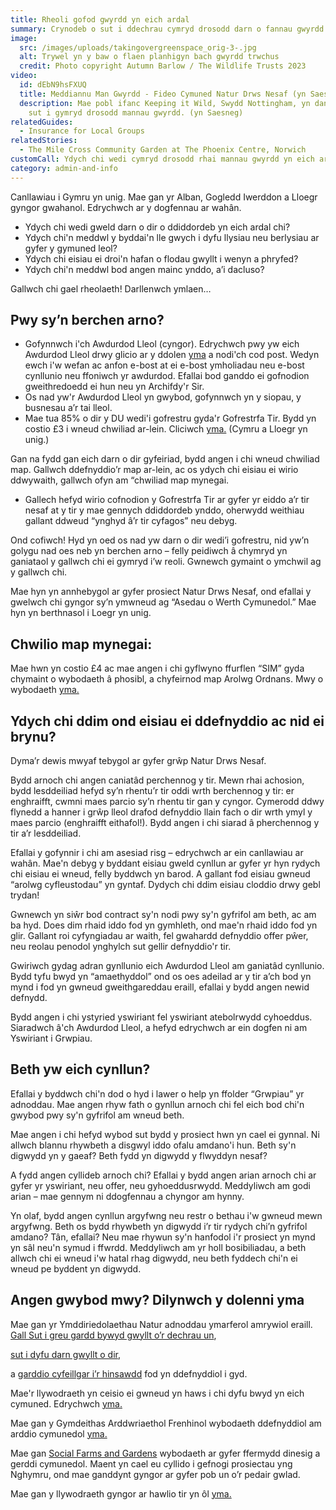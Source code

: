 ```yaml
---
title: Rheoli gofod gwyrdd yn eich ardal
summary: Crynodeb o sut i ddechrau cymryd drosodd darn o fannau gwyrdd.
image:
  src: /images/uploads/takingovergreenspace_orig-3-.jpg
  alt: Trywel yn y baw o flaen planhigyn bach gwyrdd trwchus
  credit: Photo copyright Autumn Barlow / The Wildlife Trusts 2023
video:
  id: dEbN9hsFXUQ
  title: Meddiannu Man Gwyrdd - Fideo Cymuned Natur Drws Nesaf (yn Saesneg)
  description: Mae pobl ifanc Keeping it Wild, Swydd Nottingham, yn dangos i ni
    sut i gymryd drosodd mannau gwyrdd. (yn Saesneg)
relatedGuides:
  - Insurance for Local Groups
relatedStories:
  - The Mile Cross Community Garden at The Phoenix Centre, Norwich
customCall: Ydych chi wedi cymryd drosodd rhai mannau gwyrdd yn eich ardal?
category: admin-and-info
---
```

Canllawiau i Gymru yn unig. Mae gan yr Alban, Gogledd Iwerddon a Lloegr gyngor gwahanol. Edrychwch ar y dogfennau ar wahân.

* Ydych chi wedi gweld darn o dir o ddiddordeb yn eich ardal chi?
* Ydych chi'n meddwl y byddai'n lle gwych i dyfu llysiau neu berlysiau ar gyfer y gymuned leol?
* Ydych chi eisiau ei droi'n hafan o flodau gwyllt i wenyn a phryfed?
* Ydych chi'n meddwl bod angen mainc ynddo, a’i dacluso?

Gallwch chi gael rheolaeth! Darllenwch ymlaen…

## Pwy sy’n berchen arno?

* Gofynnwch i'ch Awdurdod Lleol (cyngor). Edrychwch pwy yw eich Awdurdod Lleol drwy glicio ar y ddolen [yma](https://www.gov.uk/find-local-council) a nodi'ch cod post.  Wedyn ewch i'w wefan ac anfon e-bost at ei e-bost ymholiadau neu e-bost cynllunio neu ffoniwch yr awdurdod. Efallai bod ganddo ei gofnodion gweithredoedd ei hun neu yn Archifdy'r Sir.
* Os nad yw'r Awdurdod Lleol yn gwybod, gofynnwch yn y siopau, y busnesau a’r tai lleol.
* Mae tua 85% o dir y DU wedi'i gofrestru gyda'r Gofrestrfa Tir. Bydd yn costio £3 i wneud chwiliad ar-lein. Cliciwch [yma.](https://www.gov.uk/search-property-information-land-registry) (Cymru a Lloegr yn unig.) 

Gan na fydd gan eich darn o dir gyfeiriad, bydd angen i chi wneud chwiliad map. Gallwch ddefnyddio’r map ar-lein, ac os ydych chi eisiau ei wirio ddwywaith, gallwch ofyn am “chwiliad map mynegai.


* Gallech hefyd wirio cofnodion y Gofrestrfa Tir ar gyfer yr eiddo a’r tir nesaf at y tir y mae gennych ddiddordeb ynddo, oherwydd weithiau gallant ddweud “ynghyd â’r tir cyfagos” neu debyg.



Ond cofiwch! Hyd yn oed os nad yw darn o dir wedi’i gofrestru, nid yw’n golygu nad oes neb yn berchen arno – felly peidiwch â chymryd yn ganiataol y gallwch chi ei gymryd i’w reoli. Gwnewch gymaint o ymchwil ag y gallwch chi.



Mae hyn yn annhebygol ar gyfer prosiect Natur Drws Nesaf, ond efallai y gwelwch chi gyngor sy’n ymwneud ag “Asedau o Werth Cymunedol.” Mae hyn yn berthnasol i Loegr yn unig.

## Chwilio map mynegai:

Mae hwn yn costio £4 ac mae angen i chi gyflwyno ffurflen “SIM” gyda chymaint o wybodaeth â phosibl, a chyfeirnod map Arolwg Ordnans. Mwy o wybodaeth [yma.](https://www.gov.uk/government/publications/index-map-application-for-an-official-search-sim)

## Ydych chi ddim ond eisiau ei ddefnyddio ac nid ei brynu?

Dyma’r dewis mwyaf tebygol ar gyfer grŵp Natur Drws Nesaf.


Bydd arnoch chi angen caniatâd perchennog y tir. Mewn rhai achosion, bydd lesddeiliad hefyd sy’n rhentu’r tir oddi wrth berchennog y tir: er enghraifft, cwmni maes parcio sy’n rhentu tir gan y cyngor. Cymerodd ddwy flynedd a hanner i grŵp lleol drafod defnyddio llain fach o dir wrth ymyl y maes parcio (enghraifft eithafol!). Bydd angen i chi siarad â pherchennog y tir a’r lesddeiliad.


Efallai y gofynnir i chi am asesiad risg – edrychwch ar ein canllawiau ar wahân. Mae'n debyg y byddant eisiau gweld cynllun ar gyfer yr hyn rydych chi eisiau ei wneud, felly byddwch yn barod. A gallant fod eisiau gwneud “arolwg cyfleustodau” yn gyntaf. Dydych chi ddim eisiau cloddio drwy gebl trydan!


Gwnewch yn siŵr bod contract sy'n nodi pwy sy'n gyfrifol am beth, ac am ba hyd. Does dim rhaid iddo fod yn gymhleth, ond mae'n rhaid iddo fod yn glir. Gallant roi cyfyngiadau ar waith, fel gwahardd defnyddio offer pŵer, neu reolau penodol ynghylch sut gellir defnyddio'r tir.


Gwiriwch gydag adran gynllunio eich Awdurdod Lleol am ganiatâd cynllunio. Bydd tyfu bwyd yn “amaethyddol” ond os oes adeilad ar y tir a’ch bod yn mynd i fod yn gwneud gweithgareddau eraill, efallai y bydd angen newid defnydd.


Bydd angen i chi ystyried yswiriant fel yswiriant atebolrwydd cyhoeddus. Siaradwch â'ch Awdurdod Lleol, a hefyd edrychwch ar ein dogfen ni am Yswiriant i Grwpiau.

## Beth yw eich cynllun?

Efallai y byddwch chi'n dod o hyd i lawer o help yn ffolder “Grwpiau” yr adnoddau. Mae angen rhyw fath o gynllun arnoch chi fel eich bod chi'n gwybod pwy sy'n gyfrifol am wneud beth.


Mae angen i chi hefyd wybod sut bydd y prosiect hwn yn cael ei gynnal. Ni allwch blannu rhywbeth a disgwyl iddo ofalu amdano'i hun. Beth sy'n digwydd yn y gaeaf? Beth fydd yn digwydd y flwyddyn nesaf?


A fydd angen cyllideb arnoch chi? Efallai y bydd angen arian arnoch chi ar gyfer yr yswiriant, neu offer, neu gyhoeddusrwydd. Meddyliwch am godi arian – mae gennym ni ddogfennau a chyngor am hynny.


Yn olaf, bydd angen cynllun argyfwng neu restr o bethau i'w gwneud mewn argyfwng. Beth os bydd rhywbeth yn digwydd i’r tir rydych chi’n gyfrifol amdano? Tân, efallai? Neu mae rhywun sy'n hanfodol i'r prosiect yn mynd yn sâl neu'n symud i ffwrdd. Meddyliwch am yr holl bosibiliadau, a beth allwch chi ei wneud i'w hatal rhag digwydd, neu beth fyddech chi'n ei wneud pe byddent yn digwydd.

## Angen gwybod mwy? Dilynwch y dolenni yma

Mae gan yr Ymddiriedolaethau Natur adnoddau ymarferol amrywiol eraill. [Gall Sut i greu gardd bywyd gwyllt o’r dechrau un](https://www.wildlifetrusts.org/actions/how-start-wildlife-garden-scratch), 

[sut i dyfu darn gwyllt o dir](https://www.wildlifetrusts.org/actions/how-grow-wild-patch-or-mini-meadow), 

a [garddio cyfeillgar i’r hinsawdd](https://www.wildlifetrusts.org/actions/climate-friendly-gardening) fod yn ddefnyddiol i gyd.


Mae'r llywodraeth yn ceisio ei gwneud yn haws i chi dyfu bwyd yn eich cymuned. Edrychwch [yma.](https://assets.publishing.service.gov.uk/government/uploads/system/uploads/attachment_data/file/7595/2203624.pdf)


Mae gan y Gymdeithas Arddwriaethol Frenhinol wybodaeth ddefnyddiol am arddio cymunedol [yma.](https://www.rhs.org.uk/get-involved/community-gardening/resources)


Mae gan [Social Farms and Gardens](https://www.farmgarden.org.uk/) wybodaeth ar gyfer ffermydd dinesig a gerddi cymunedol. Maent yn cael eu cyllido i gefnogi prosiectau yng Nghymru, ond mae ganddynt gyngor ar gyfer pob un o’r pedair gwlad.


Mae gan y llywodraeth gyngor ar hawlio tir yn ôl [yma.](https://www.gov.uk/government/publications/2010-to-2015-government-policy-localism/2010-to-2015-government-policy-localism#appendix-5-community-right-to-reclaim-land)

